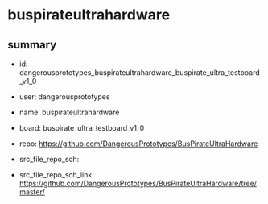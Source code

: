 # buspirateultrahardware
 
## summary 
* id: dangerousprototypes_buspirateultrahardware_buspirate_ultra_testboard_v1_0
* user: dangerousprototypes
* name: buspirateultrahardware
* board: buspirate_ultra_testboard_v1_0
* repo: https://github.com/DangerousPrototypes/BusPirateUltraHardware



* src_file_repo_sch: 
* src_file_repo_sch_link: https://github.com/DangerousPrototypes/BusPirateUltraHardware/tree/master/






